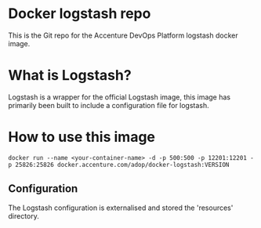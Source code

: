 # Docker logstash repo

This is the Git repo for the Accenture DevOps Platform logstash docker image.

# What is Logstash?

Logstash is a wrapper for the official Logstash image, this image has primarily been built to include a configuration file for logstash.

# How to use this image

	docker run --name <your-container-name> -d -p 500:500 -p 12201:12201 -p 25826:25826 docker.accenture.com/adop/docker-logstash:VERSION

## Configuration

The Logstash configuration is externalised and stored the 'resources' directory.